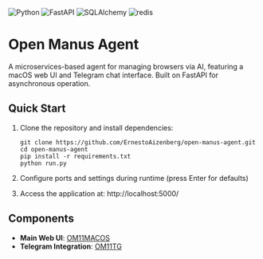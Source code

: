 ![Python](https://img.shields.io/badge/Python-3.7-a2d2ff) ![FastAPI](https://img.shields.io/badge/FastAPI-0.115.1-ffafcc) ![SQLAlchemy](https://img.shields.io/badge/Flask--SQLAlchemy-3.1.1-bde0fe) ![redis](https://img.shields.io/badge/redis-latest-cddaaf)

# Open Manus Agent

A microservices-based agent for managing browsers via AI, featuring a macOS web UI and Telegram chat interface. Built on FastAPI for asynchronous operation.

## Quick Start

1. Clone the repository and install dependencies:
   ```shell
   git clone https://github.com/ErnestoAizenberg/open-manus-agent.git
   cd open-manus-agent
   pip install -r requirements.txt
   python run.py
   ```

2. Configure ports and settings during runtime (press Enter for defaults)

3. Access the application at: http://localhost:5000/

## Components

- **Main Web UI**: [OM11MACOS](https://github.com/ErnestoAizenberg/OM11MACOS)
- **Telegram Integration**: [OM11TG](https://github.com/ErnestoAizenberg/OM11TG)
